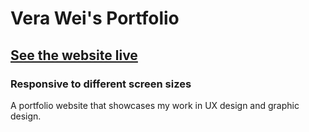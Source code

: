 # Vera Wei's Portfolio
## [See the website live](https://veraweiii.github.io)
### Responsive to different screen sizes
A portfolio website that showcases my work in UX design and graphic design. 
